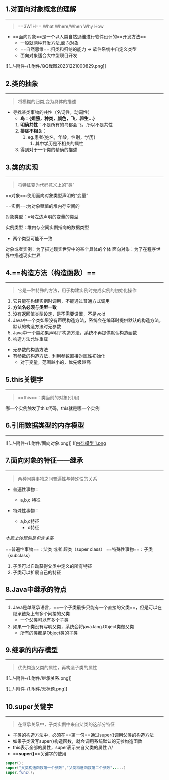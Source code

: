 ## 1.对面向对象概念的理解
---
>==3W1H==
>What Where/When Why How

- ==面向对象==是一个以人类自然思维进行软件设计的==开发方法==
	- 一般就两种开发方法,面向对象
	- ==自然思维==:归类和归纳的能力 -> 软件系统中自定义类型
	- 面向对象适合大中型项目开发

![[../-附件-/1.附件/QQ截图20231221000829.png]]

## 2.类的抽象
---

>将模糊的归类,变为具体的描述

- 寻找某类事物的共性（名词性，动词性）
	- **鸟：{翅膀，种类，颜色，飞，卵生...}**
	 1. **明确共性**：不是所有的鸟都会飞，所以不是共性
	 2. **排除不相关**：
		 1. eg.患者{姓名，年龄，性别，学历}
			 1. 其中学历是不相关的属性
	3. 得到对于一个类的精确的描述

## 3.类的实现
---

>将特征变为代码意义上的"类"

==对象==:使用面向对象类型声明的“变量”
		
==实例==:为对象赋值的堆内存空间的

对象类型：=号左边声明的变量的类型

实例类型：堆内存空间实例指向的数据类型
-  两个类型可能不一致

对象或者实例：为了描述现实世界中的某个具体的个体
面向对象：为了在程序世界中描述现实世界

## 4.==构造方法（构造函数）==
---
>它是一种特殊的方法，用于构建实例时完成实例的初始化操作

1. 它只能在构建实例时调用，不能通过普通方式调用
2. **方法名必须与类型一致**
3. 没有返回值类型设定，是不需要设置，不是void
4. Java中一个类如果没有声明构造方法，系统会在编译时提供默认的构造方法，默认的构造方法时无参数
5. Java中一个类如果声明了构造方法，系统不再提供默认构造函数
6. 构造方法允许重载

- 无参数的构造方法
- 有参数的构造方法，利用参数直接对属性初始化
	- 对于变量，范围越小的，优先级越高

## 5.this关键字
---
>==this==：类当前的对象(引用)

哪一个实例触发了this代码，this就是哪一个实例

## 6.引用数据类型的内存模型
---
![[../-附件-/1.附件/面向对象.png]]
![[内存模型 1.png](../-附件-/1.附件/内存模型%201.png)
## 7.面向对象的特征——继承
---
>两种同类事物之间普遍性与特殊性的关系

- 普遍性事物：
	- a,b,c 特征

- 特殊性事物：
	- a,b,c特征
		- d特征

*本质上体现的是包含关系*

==普遍性事物==：父类 或者 超类（super class）
==特殊性事物==：子类（subclass）

1. 子类可以自动获得父类中定义的所有特征
2. 子类可以扩展自己的特征

## 8.Java中继承的特点
---
1. Java是单继承语言，==一个子类最多只能有一个直接的父类==，但是可以在继承链条上有多个间接的父类
	-  一个父类可以有多个子类
2. 如果一个类没有写明父类，系统会将java.lang.Object类做父类
	-  所有的类都是Object类的子类

## 9.继承的内存模型
---
>优先构造父类的属性，再构造子类的属性

![[../-附件-/1.附件/继承关系.png]]

![[../-附件-/1.附件/无标题.png]]

## 10.super关键字
---
> 在继承关系中，子类实例中来自父类的这部分特征

- 子类的构造方法中，必须在==第一句==通过super()调用父类的构造方法
- 如果子类没写super()构造函数，就会调用系统默认的无参构造函数
- this表示全部的属性，super表示来自父类的属性
///
- ==**super()**==关键字的使用
```java
super();
super("父类构造函数第一个参数","父类构造函数第二个参数".....)
super.func();
```
